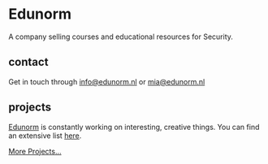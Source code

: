 # Edunorm

A company selling courses and educational resources for Security.

## contact

Get in touch through info@edunorm.nl or mia@edunorm.nl
<!-- TODO
    Write a bio about Edunorm and its mission.
 -->

## projects

[Edunorm](https://edunorm.nl) is constantly working on interesting, creative things. You can find an extensive list [here](./PROJECTS.md).

[More Projects...](./PROJECTS.md)
